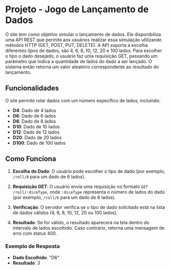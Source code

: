 # Projeto - Jogo de Lançamento de Dados

O site tem como objetivo simular o lançamento de dados. 
Ele disponibiliza uma API REST que permite aos usuários realizar essa simulação utilizando métodos HTTP (GET, POST, PUT, DELETE). 
A API suporta a escolha diferentes tipos de dados, são 4, 6, 8, 10, 12, 20 e 100 lados.
Para escolher o tipo o dado desejado, o usuário faz uma requisição GET, passando um parâmetro que indica a quantidade de lados do dado a ser lançado. 
O sistema então retorna um valor aleatório correspondente ao resultado do lançamento.

## Funcionalidades

O site permite rolar dados com um número específico de lados, incluindo:

- **D4**: Dado de 4 lados
- **D6**: Dado de 6 lados
- **D8**: Dado de 8 lados
- **D10**: Dado de 10 lados
- **D12**: Dado de 12 lados
- **D20**: Dado de 20 lados
- **D100**: Dado de 100 lados

## Como Funciona

1. **Escolha do Dado**: O usuário pode escolher o tipo de dado (por exemplo, `/roll/6` para um dado de 6 lados).

2. **Requisição GET**: O usuário envia uma requisição no formato `GET /roll/:diceType`, onde `:diceType` representa o número de lados do dado (por exemplo, `/roll/6` para um dado de 6 lados).

3. **Verificação**: O servidor verifica se o tipo de dado solicitado está na lista de dados válidos (4, 6, 8, 10, 12, 20 ou 100 lados).

4. **Resultado**: Se for válido, o resultado aparecerá na tela dentro do intervalo de lados escolhido. Caso contrário, retorna uma mensagem de erro com status 400.

### Exemplo de Resposta

- **Dado Escolhido**: "D6"
- **Resultado**: 3

